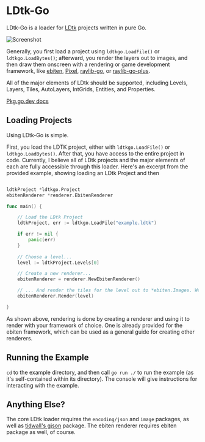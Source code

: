 # LDtk-Go

LDtk-Go is a loader for [LDtk](https://ldtk.io/) projects written in pure Go.

![Screenshot](https://i.imgur.com/fFDmCCw.png)

Generally, you first load a project using `ldtkgo.LoadFile()` or `ldtkgo.LoadBytes()`; afterward, you render the layers out to images, and then draw them onscreen with a rendering or game development framework, like [ebiten](https://hajimehoshi.github.io/ebiten/), [Pixel](https://github.com/faiface/pixel), [raylib-go](https://github.com/gen2brain/raylib-go), or [raylib-go-plus](https://github.com/Lachee/raylib-goplus). 

All of the major elements of LDtk should be supported, including Levels, Layers, Tiles, AutoLayers, IntGrids, Entities, and Properties.

[Pkg.go.dev docs](https://pkg.go.dev/github.com/solarlune/ldtkgo)

## Loading Projects

Using LDtk-Go is simple. 

First, you load the LDTK project, either with `ldtkgo.LoadFile()` or `ldtkgo.LoadBytes()`. After that, you have access to the entire project in code. Currently, I believe all of LDtk projects and the major elements of each are fully accessible through this loader. Here's an excerpt from the provided example, showing loading an LDtk Project and then 

```go

ldtkProject *ldtkgo.Project
ebitenRenderer *renderer.EbitenRenderer

func main() {

	// Load the LDtk Project
    ldtkProject, err := ldtkgo.LoadFile("example.ldtk")

    if err != nil {
        panic(err)
    }
    
	// Choose a level...
	level := ldtkProject.Levels[0]

	// Create a new renderer...
	ebitenRenderer = renderer.NewEbitenRenderer()

	// ... And render the tiles for the level out to *ebiten.Images. We'll retrieve them to draw later in a Draw() loop.
	ebitenRenderer.Render(level)

}

```

As shown above, rendering is done by creating a renderer and using it to render with your framework of choice. One is already provided for the ebiten framework, which can be used as a general guide for creating other renderers.

## Running the Example

`cd` to the example directory, and then call `go run ./` to run the example (as it's self-contained within its directory). The console will give instructions for interacting with the example.

## Anything Else?

The core LDtk loader requires the `encoding/json` and `image` packages, as well as [tidwall's gjson](https://github.com/tidwall/gjson) package. The ebiten renderer requires ebiten package as well, of course.
